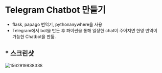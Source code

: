 # Telegram Chatbot 만들기

* flask, papago 번역기, pythonanywhere을 사용
* Telegram에서 bot을 만든 후 파이썬을 통해 일정한 chat이 주어지면 한영 번역이 가능한 Chatbot을 만듦.

## * 스크린샷

![1562919838338](C:\Users\student\Desktop\1562919838338.png)